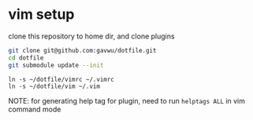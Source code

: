 # vim setup

clone this repository to home dir, and clone plugins

```sh
git clone git@github.com:gavwu/dotfile.git
cd dotfile
git submodule update --init
```

```
ln -s ~/dotfile/vimrc ~/.vimrc
ln -s ~/dotfile/vim ~/.vim
```

NOTE: for generating help tag for plugin, need to run `helptags ALL` in vim command mode


